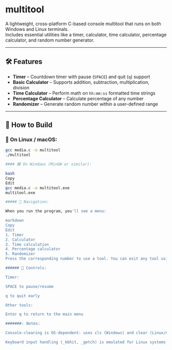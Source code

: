 # multitool

A lightweight, cross-platform C-based console multitool that runs on both Windows and Linux terminals.  
Includes essential utilities like a timer, calculator, time calculator, percentage calculator, and random number generator.

---

## 🛠 Features

- **Timer** – Countdown timer with pause (`SPACE`) and quit (`q`) support
- **Basic Calculator** – Supports addition, subtraction, multiplication, division
- **Time Calculator** – Perform math on `hh:mm:ss` formatted time strings
- **Percentage Calculator** – Calculate percentage of any number
- **Randomizer** – Generate random number within a user-defined range

---

## 🧩 How to Build

### 🔷 On Linux / macOS:

```bash
gcc media.c -o multitool
./multitool

#### 🟦 On Windows (MinGW or similar):

bash
Copy
Edit
gcc media.c -o multitool.exe
multitool.exe

##### 🧭 Navigation:

When you run the program, you'll see a menu:

markdown
Copy
Edit
1. Timer  
2. Calculator  
3. Time calculation  
4. Percentage calculator  
5. Randomizer  
Press the corresponding number to use a tool. You can exit any tool using q (when prompted) or return to the main menu.

###### 🔁 Controls:

Timer:

SPACE to pause/resume

q to quit early

Other tools:

Enter q to return to the main menu

#######💡 Notes:

Console-clearing is OS-dependent: uses cls (Windows) and clear (Linux/macOS)

Keyboard input handling (_kbhit, _getch) is emulated for Linux systems
